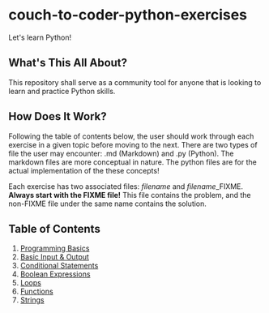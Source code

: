 # couch-to-coder-python-exercises

Let's learn Python!

## What's This All About?

This repository shall serve as a community tool for anyone that is looking to learn and practice Python skills.

## How Does It Work?

Following the table of contents below, the user should work through each exercise in a given topic before moving to the next. There are two types of file the user may encounter: .md (Markdown) and .py (Python). The markdown files are more conceptual in nature. The python files are for the actual implementation of the these concepts!

Each exercise has two associated files: *filename* and *filename*_FIXME. **Always start with the FIXME file!** This file contains the problem, and the non-FIXME file under the same name contains the solution.

## Table of Contents

1. [Programming Basics](Programming%20Basics)
2. [Basic Input & Output](Basic%20Input%20%26%20Output)
3. [Conditional Statements](Conditional%20Statements)
4. [Boolean Expressions](Boolean%20Expressions)
5. [Loops](Loops)
6. [Functions](Functions)
7. [Strings](Strings)